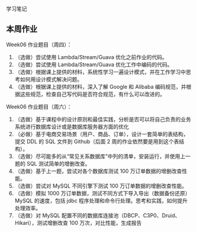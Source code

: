 学习笔记

## 本周作业
Week06 作业题目（周四）：
1. （选做）尝试使用 Lambda/Stream/Guava 优化之前作业的代码。
2. （选做）尝试使用 Lambda/Stream/Guava 优化工作中编码的代码。
3. （选做）根据课上提供的材料，系统性学习一遍设计模式，并在工作学习中思考如何用设计模式解决问题。
4. （选做）根据课上提供的材料，深入了解 Google 和 Alibaba 编码规范，并根据这些规范，检查自己写代码是否符合规范，有什么可以改进的。

Week06 作业题目（周六）：
1. （选做）基于课程中的设计原则和最佳实践，分析是否可以将自己负责的业务系统进行数据库设计或是数据库服务器方面的优化
2. （必做）基于电商交易场景（用户、商品、订单），设计一套简单的表结构，提交 DDL 的 SQL 文件到 Github（后面 2 周的作业依然要是用到这个表结构）。
3. （选做）尽可能多的从“常见关系数据库”中列的清单，安装运行，并使用上一题的 SQL 测试简单的增删改查。
4. （选做）基于上一题，尝试对各个数据库测试 100 万订单数据的增删改查性能。
5. （选做）尝试对 MySQL 不同引擎下测试 100 万订单数据的增删改查性能。
6. （选做）模拟 1000 万订单数据，测试不同方式下导入导出（数据备份还原）MySQL 的速度，包括 jdbc 程序处理和命令行处理。思考和实践，如何提升处理效率。
7. （选做）对 MySQL 配置不同的数据库连接池（DBCP、C3P0、Druid、Hikari），测试增删改查 100 万次，对比性能，生成报告
